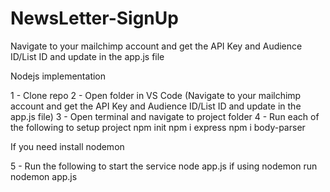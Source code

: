 # NewsLetter-SignUp
Navigate to your mailchimp account and get the API Key and Audience ID/List ID and update in the app.js file

Nodejs implementation

1 - Clone repo
2 - Open folder in VS Code (Navigate to your mailchimp account and get the API Key and Audience ID/List ID and update in the app.js file)
3 - Open terminal and navigate to project folder
4 - Run each of the following to setup project
npm init
npm i express
npm i body-parser

If you need install nodemon

5 - Run the following to start the service
node app.js
if using nodemon run nodemon app.js


